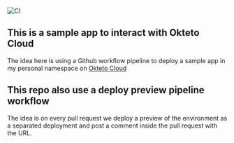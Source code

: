 ![CI](https://github.com/wlpassos/okteto-sample-app/workflows/CI/badge.svg?branch=master)

## This is a sample app to interact with Okteto Cloud
The idea here is using a Github workflow pipeline to deploy a sample app in my personal namespace on [Okteto Cloud](https://cloud.okteto.com)

## This repo also use a deploy preview pipeline workflow
The idea is on every pull request we deploy a preview of the environment as a separated deployment and post a comment inside the pull request with the URL.